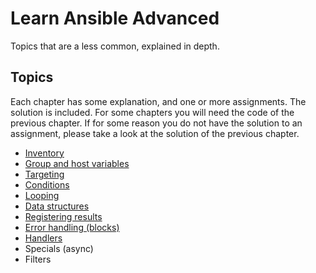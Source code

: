 # Learn Ansible Advanced

Topics that are a less common, explained in depth.

## Topics

Each chapter has some explanation, and one or more assignments. The solution is included. For some chapters you will need the code of the previous chapter. If for some reason you do not have the solution to an assignment, please take a look at the solution of the previous chapter.

- [Inventory](inventory)
- [Group and host variables](group_host_vars)
- [Targeting](targeting)
- [Conditions](conditions)
- [Looping](looping)
- [Data structures](data_structures)
- [Registering results](registering_results)
- [Error handling (blocks)](error_handling)
- [Handlers](handlers)
- Specials (async)
- Filters

